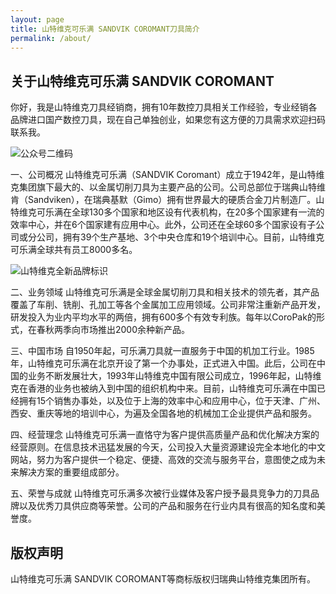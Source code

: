 ```yaml
---
layout: page
title: 山特维克可乐满 SANDVIK COROMANT刀具简介
permalink: /about/
---
```


## 关于山特维克可乐满 SANDVIK COROMANT
你好，我是山特维克刀具经销商，拥有10年数控刀具相关工作经验，专业经销各品牌进口国产数控刀具，现在自己单独创业，如果您有这方便的刀具需求欢迎扫码联系我。

![公众号二维码](https://github.com/lemonchann/images/raw/master/gzh/%E6%96%87%E6%9C%AB%E6%8E%A8%E5%B9%BF%E6%96%87%E6%A1%88.png)


一、公司概况
山特维克可乐满（SANDVIK Coromant）成立于1942年，是山特维克集团旗下最大的、以金属切削刀具为主要产品的公司。公司总部位于瑞典山特维肯（Sandviken），在瑞典基默（Gimo）拥有世界最大的硬质合金刀片制造厂。山特维克可乐满在全球130多个国家和地区设有代表机构，在20多个国家建有一流的效率中心，并在6个国家建有应用中心。此外，公司还在全球60多个国家设有子公司或分公司，拥有39个生产基地、3个中央仓库和19个培训中心。目前，山特维克可乐满全球共有员工8000多名。

![山特维克全新品牌标识](https://cdn.sandvik.coromant.cn/files/sitecollectionimages/press/press_releases/new-brand-page-image.jpg)

二、业务领域
山特维克可乐满是全球金属切削刀具和相关技术的领先者，其产品覆盖了车削、铣削、孔加工等各个金属加工应用领域。公司非常注重新产品开发，研发投入为业内平均水平的两倍，拥有600多个有效专利族。每年以CoroPak的形式，在春秋两季向市场推出2000余种新产品。

三、中国市场
自1950年起，可乐满刀具就一直服务于中国的机加工行业。1985年，山特维克可乐满在北京开设了第一个办事处，正式进入中国。此后，公司在中国的业务不断发展壮大，1993年山特维克中国有限公司成立，1996年起，山特维克在香港的业务也被纳入到中国的组织机构中来。目前，山特维克可乐满在中国已经拥有15个销售办事处，以及位于上海的效率中心和应用中心，位于天津、广州、西安、重庆等地的培训中心，为遍及全国各地的机械加工企业提供产品和服务。

四、经营理念
山特维克可乐满一直恪守为客户提供高质量产品和优化解决方案的经营原则。在信息技术迅猛发展的今天，公司投入大量资源建设完全本地化的中文网站，努力为客户提供一个稳定、便捷、高效的交流与服务平台，意图使之成为未来解决方案的重要组成部分。

五、荣誉与成就
山特维克可乐满多次被行业媒体及客户授予最具竞争力的刀具品牌以及优秀刀具供应商等荣誉。公司的产品和服务在行业内具有很高的知名度和美誉度。

## 版权声明

山特维克可乐满 SANDVIK COROMANT等商标版权归瑞典山特维克集团所有。
